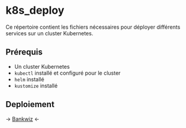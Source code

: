 # k8s_deploy

Ce répertoire contient les fichiers nécessaires pour déployer différents services sur un cluster Kubernetes.

## Prérequis

- Un cluster Kubernetes
- `kubectl` installé et configuré pour le cluster
- `helm` installé
- `kustomize` installé

## Deploiement

 -> [Bankwiz](./bankwiz/README.md) <-